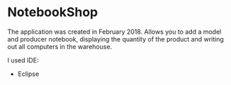 # NotebookShop

The application was created in February 2018.  Allows you to add a model and producer notebook, displaying the quantity of the product and writing out all computers in the warehouse.

I used IDE:
- Eclipse
